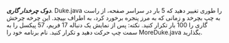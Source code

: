 ***دوک چرخدار گاری***.
Duke.java را طوری تغییر دهید که 5 بار در سراسر صفحه، از راست به چپ بچرخد و زمانی که به مرز پنجره برخورد کرد، به اطراف بپیچد. این چرخه چرخش گاری را 100 بار تکرار کنید. نکته: پس از نمایش یک دنباله 17 فریم، 57 پیکسل را به سمت چپ حرکت دهید و تکرار کنید. نام برنامه خود را MoreDuke.java بگذارید.
